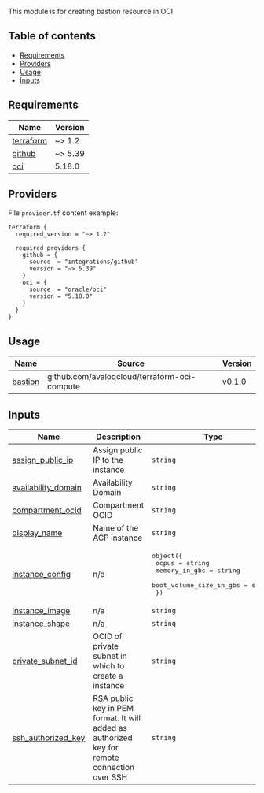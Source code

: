 This module is for creating bastion resource in OCI

## Table of contents

* [Requirements](#requirements)
* [Providers](#providers)
* [Usage](#usage)
* [Inputs](#inputs)

  
## Requirements

| Name | Version |
|------|---------|
| <a name="requirement_terraform"></a> [terraform](#requirement\_terraform) | ~> 1.2 |
| <a name="requirement_github"></a> [github](#requirement\_github) | ~> 5.39 |
| <a name="requirement_oci"></a> [oci](#requirement\_oci) | 5.18.0 |


## Providers
File `provider.tf` content example:

```hcl
terraform {
  required_version = "~> 1.2"

  required_providers {
    github = {
      source  = "integrations/github"
      version = "~> 5.39"
    }
    oci = {
      source  = "oracle/oci"
      version = "5.18.0"
    }
  }
}
```


## Usage

| Name | Source | Version |
|------|--------|---------|
| <a name="module_bastion"></a> [bastion](#module\_bastion) | github.com/avaloqcloud/terraform-oci-compute | v0.1.0 |



## Inputs

| Name | Description | Type | Default | Required |
|------|-------------|------|---------|:--------:|
| <a name="input_assign_public_ip"></a> [assign\_public\_ip](#input\_assign\_public\_ip) | Assign public IP to the instance | `string` | `true` | no |
| <a name="input_availability_domain"></a> [availability\_domain](#input\_availability\_domain) | Availability Domain | `string` | n/a | yes |
| <a name="input_compartment_ocid"></a> [compartment\_ocid](#input\_compartment\_ocid) | Compartment OCID | `string` | n/a | yes |
| <a name="input_display_name"></a> [display\_name](#input\_display\_name) | Name of the ACP instance | `string` | n/a | yes |
| <a name="input_instance_config"></a> [instance\_config](#input\_instance\_config) | n/a | <pre>object({<br>    ocpus = string<br>    memory_in_gbs = string<br>    boot_volume_size_in_gbs = string<br>  })</pre> | <pre>{<br>  "boot_volume_size_in_gbs": "500",<br>  "memory_in_gbs": "48",<br>  "ocpus": "6"<br>}</pre> | no |
| <a name="input_instance_image"></a> [instance\_image](#input\_instance\_image) | n/a | `string` | n/a | yes |
| <a name="input_instance_shape"></a> [instance\_shape](#input\_instance\_shape) | n/a | `string` | n/a | yes |
| <a name="input_private_subnet_id"></a> [private\_subnet\_id](#input\_private\_subnet\_id) | OCID of private subnet in which to create a instance | `string` | n/a | yes |
| <a name="input_ssh_authorized_key"></a> [ssh\_authorized\_key](#input\_ssh\_authorized\_key) | RSA public key in PEM format. It will added as authorized key for remote connection over SSH | `string` | n/a | yes |
